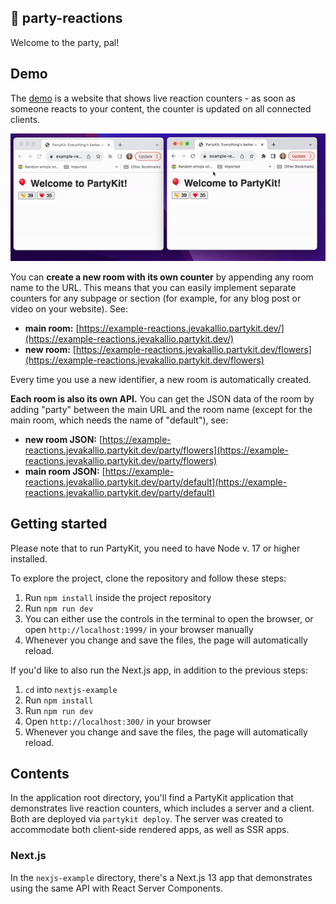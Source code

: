 ## 🎈 party-reactions

Welcome to the party, pal!

## Demo

The [demo](https://example-reactions.jevakallio.partykit.dev/) is a website that shows live reaction counters - as soon as someone reacts to your content, the counter is updated on all connected clients.

![Demo of two windows with the live reactions counters](./reactions.gif)

You can **create a new room with its own counter** by appending any room name to the URL. This means that you can easily implement separate counters for any subpage or section (for example, for any blog post or video on your website). See:
- **main room:** [https://example-reactions.jevakallio.partykit.dev/](https://example-reactions.jevakallio.partykit.dev/)
- **new room:** [https://example-reactions.jevakallio.partykit.dev/flowers](https://example-reactions.jevakallio.partykit.dev/flowers)

Every time you use a new identifier, a new room is automatically created.

**Each room is also its own API.** You can get the JSON data of the room by adding "party" between the main URL and the room name (except for the main room, which needs the name of "default"), see:
- **new room JSON:** [https://example-reactions.jevakallio.partykit.dev/party/flowers](https://example-reactions.jevakallio.partykit.dev/party/flowers)
- **main room JSON:** [https://example-reactions.jevakallio.partykit.dev/party/default](https://example-reactions.jevakallio.partykit.dev/party/default)

## Getting started

Please note that to run PartyKit, you need to have Node v. 17 or higher installed.

To explore the project, clone the repository and follow these steps:

1. Run `npm install` inside the project repository
2. Run `npm run dev`
3. You can either use the controls in the terminal to open the browser, or open `http://localhost:1999/` in your browser manually
4. Whenever you change and save the files, the page will automatically reload.

If you'd like to also run the Next.js app, in addition to the previous steps:

1. `cd` into `nextjs-example`
2. Run `npm install`
3. Run `npm run dev`
4. Open `http://localhost:300/` in your browser
5. Whenever you change and save the files, the page will automatically reload.

## Contents

In the application root directory, you'll find a PartyKit application that demonstrates live reaction counters, which includes a server and a client. Both are deployed via `partykit deploy`. The server was created to accommodate both client-side rendered apps, as well as SSR apps.

### Next.js

In the `nexjs-example` directory, there's a Next.js 13 app that demonstrates using the same API with React Server Components.
